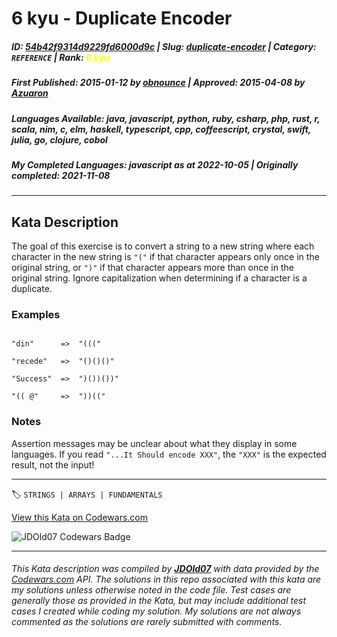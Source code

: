 # 6 kyu - Duplicate Encoder

##### **ID**: [54b42f9314d9229fd6000d9c](https://www.codewars.com/kata/54b42f9314d9229fd6000d9c) | **Slug**: [duplicate-encoder](https://www.codewars.com/kata/54b42f9314d9229fd6000d9c) | **Category**: `REFERENCE` | **Rank**: <span style="color:yellow">6 kyu</span>

##### **First Published**: 2015-01-12 ***by*** [obnounce](https://www.codewars.com/users/obnounce) | **Approved**: 2015-04-08 ***by*** [Azuaron](https://www.codewars.com/users/Azuaron)

##### **Languages Available**: java, javascript, python, ruby, csharp, php, rust, r, scala, nim, c, elm, haskell, typescript, cpp, coffeescript, crystal, swift, julia, go, clojure, cobol

##### **My Completed Languages**: javascript ***as at*** 2022-10-05 | **Originally completed**: 2021-11-08

---

## Kata Description


The goal of this exercise is to convert a string to a new string where each character in the new string is `"("` if that character appears only once in the original string, or `")"` if that character appears more than once in the original string. Ignore capitalization when determining if a character is a duplicate.



### Examples



```

"din"      =>  "((("

"recede"   =>  "()()()"

"Success"  =>  ")())())"

"(( @"     =>  "))((" 

```



### Notes



Assertion messages may be unclear about what they display in some languages. If you read `"...It Should encode XXX"`, the `"XXX"` is the expected result, not the input!

---


🏷 `STRINGS | ARRAYS | FUNDAMENTALS`


[View this Kata on Codewars.com](https://www.codewars.com/kata/54b42f9314d9229fd6000d9c)

![](https://www.codewars.com/users/jdold07/badges/large "JDOld07 Codewars Badge")

---

###### *This Kata description was compiled by [**JDOld07**](https://tpstech.dev) with data provided by the [Codewars.com](https://www.codewars.com) API.  The solutions in this repo associated with this kata are my solutions unless otherwise noted in the code file.  Test cases are generally those as provided in the Kata, but may include additional test cases I created while coding my solution.  My solutions are not always commented as the solutions are rarely submitted with comments.*
